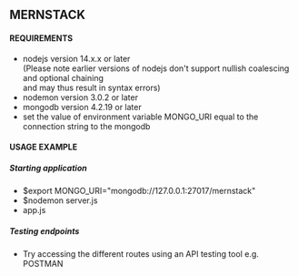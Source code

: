 ## MERNSTACK  
  
#### REQUIREMENTS  
+ nodejs version 14.x.x or later  
(Please note earlier versions of nodejs don't support nullish coalescing and optional chaining  
and may thus result in syntax errors)  
+ nodemon version 3.0.2 or later  
+ mongodb version 4.2.19 or later  
+ set the value of environment variable MONGO_URI equal to the connection string to the mongodb  
  
#### USAGE EXAMPLE  
##### Starting application  
+ $export MONGO_URI="mongodb://127.0.0.1:27017/mernstack"  
+ $nodemon server.js
+ app.js  
##### Testing endpoints  
+ Try accessing the different routes using an API testing tool e.g. POSTMAN
